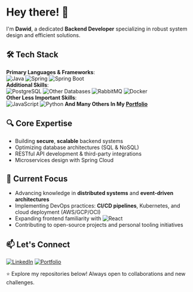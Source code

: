 # Hey there! 👋

I'm **Dawid**, a dedicated **Backend Developer** specializing in robust system design and efficient solutions.  

## 🛠️ Tech Stack  
**Primary Languages & Frameworks**:  
![Java](https://img.shields.io/badge/Java-ED8B00?style=for-the-badge&logo=openjdk&logoColor=white)
![Spring](https://img.shields.io/badge/Spring-6DB33F?style=for-the-badge&logo=spring&logoColor=white)
![Spring Boot](https://img.shields.io/badge/Spring_Boot-F2F4F9?style=for-the-badge&logo=spring-boot)  
**Additional Skills**:  
![PostgreSQL](https://img.shields.io/badge/PostgreSQL-316192?style=for-the-badge&logo=postgresql&logoColor=white) 
![Other Databases](https://img.shields.io/badge/Other-Databases-316192?style=for-the-badge&logo=mysql&logoColor=white)
![RabbitMQ](https://img.shields.io/badge/RabbitMQ-ED8B00?style=for-the-badge&logo=rabbitmq&logoColor=white)
![Docker](https://img.shields.io/badge/Docker-2496ED?style=for-the-badge&logo=docker&logoColor=white)  
**Other Less Important Skills**:  
![JavaScript](https://img.shields.io/badge/JavaScript-F7DF1E?style=for-the-badge&logo=javascript&logoColor=black)
![Python](https://img.shields.io/badge/Python-3776AB?style=for-the-badge&logo=python&logoColor=white)
**And Many Others In My [Portfolio](#-lets-connect)**

## 🔍 Core Expertise  
- Building **secure**, **scalable** backend systems  
- Optimizing database architectures (SQL & NoSQL)  
- RESTful API development & third-party integrations  
- Microservices design with Spring Cloud  

## 🌱 Current Focus  
- Advancing knowledge in **distributed systems** and **event-driven architectures**
- Implementing DevOps practices: **CI/CD pipelines**, Kubernetes, and cloud deployment (AWS/GCP/OCI)  
- Expanding frontend familiarity with ![React](https://img.shields.io/badge/React-20232A?style=for-the-badge&logo=react&logoColor=61DAFB)  
- Contributing to open-source projects and personal tooling initiatives  

## 📫 Let's Connect  
[![LinkedIn](https://img.shields.io/badge/LinkedIn-0A66C2?style=for-the-badge&logo=linkedin&logoColor=white)](https://www.linkedin.com/in/dawid-socha-66193a34b/)
[![Portfolio](https://img.shields.io/badge/Portfolio-4285F4?style=for-the-badge&logo=google-chrome&logoColor=white)](https://day-fit.github.io/)  

⭐ Explore my repositories below! Always open to collaborations and new challenges.  
